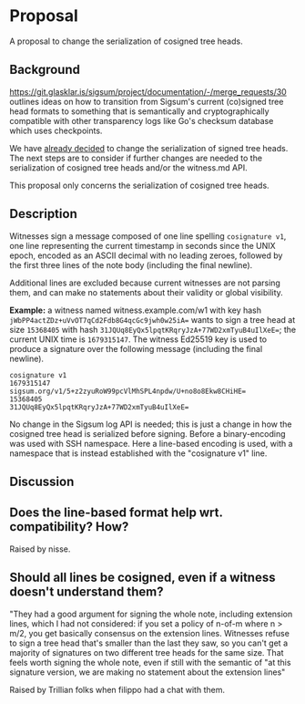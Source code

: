 # Proposal

A proposal to change the serialization of cosigned tree heads.

## Background

https://git.glasklar.is/sigsum/project/documentation/-/merge_requests/30
outlines ideas on how to transition from Sigsum's current (co)signed tree head
formats to something that is semantically and cryptographically compatible with
other transparency logs like Go's checksum database which uses checkpoints.

We have [already decided][] to change the serialization of signed tree heads.
The next steps are to consider if further changes are needed to the
serialization of cosigned tree heads and/or the witness.md API.

This proposal only concerns the serialization of cosigned tree heads.

[already decided]: https://git.glasklar.is/sigsum/project/documentation/-/blob/main/archive/2023-03-28--meeting-minutes.md#decisions

## Description

Witnesses sign a message composed of one line spelling `cosignature v1`, one
line representing the current timestamp in seconds since the UNIX epoch, encoded
as an ASCII decimal with no leading zeroes, followed by the first three lines of
the note body (including the final newline).

Additional lines are excluded because current witnesses are not parsing them,
and can make no statements about their validity or global visibility.

**Example:** a witness named witness.example.com/w1 with key hash
`jWbPP4actZDz+uVvOT7qCd2Fdb8G4qcGc9jwh0w25iA=` wants to sign a tree head at size
`15368405` with hash `31JQUq8EyQx5lpqtKRqryJzA+77WD2xmTyuB4uIlXeE=`; the current
UNIX time is `1679315147`.  The witness Ed25519 key is used to produce a
signature over the following message (including the final newline).

    cosignature v1
    1679315147
    sigsum.org/v1/5+z2zyuRoW99pcVlMhSPL4npdw/U+no8o8Ekw8CHiHE=
    15368405
    31JQUq8EyQx5lpqtKRqryJzA+77WD2xmTyuB4uIlXeE=

No change in the Sigsum log API is needed; this is just a change in how the
cosigned tree head is serialized before signing.  Before a binary-encoding
was used with SSH namespace.  Here a line-based encoding is used, with a
namespace that is instead established with the "cosignature v1" line.

## Discussion

## Does the line-based format help wrt. compatibility? How?

Raised by nisse.

## Should all lines be cosigned, even if a witness doesn't understand them?

"They had a good argument for signing the whole note, including extension lines,
which I had not considered: if you set a policy of n-of-m where n > m/2, you get
basically consensus on the extension lines. Witnesses refuse to sign a tree head
that's smaller than the last they saw, so you can't get a majority of signatures
on two different tree heads for the same size. That feels worth signing the
whole note, even if still with the semantic of "at this signature version, we
are making no statement about the extension lines"

Raised by Trillian folks when filippo had a chat with them.
